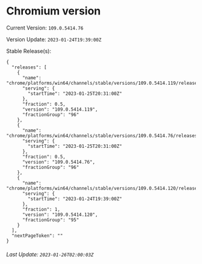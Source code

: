 # Chromium version

Current Version: `109.0.5414.76`

Version Update: `2023-01-24T19:39:00Z`

Stable Release(s):
```
{
  "releases": [
    {
      "name": "chrome/platforms/win64/channels/stable/versions/109.0.5414.119/releases/1674678660",
      "serving": {
        "startTime": "2023-01-25T20:31:00Z"
      },
      "fraction": 0.5,
      "version": "109.0.5414.119",
      "fractionGroup": "96"
    },
    {
      "name": "chrome/platforms/win64/channels/stable/versions/109.0.5414.76/releases/1674678660",
      "serving": {
        "startTime": "2023-01-25T20:31:00Z"
      },
      "fraction": 0.5,
      "version": "109.0.5414.76",
      "fractionGroup": "96"
    },
    {
      "name": "chrome/platforms/win64/channels/stable/versions/109.0.5414.120/releases/1674589140",
      "serving": {
        "startTime": "2023-01-24T19:39:00Z"
      },
      "fraction": 1,
      "version": "109.0.5414.120",
      "fractionGroup": "95"
    }
  ],
  "nextPageToken": ""
}
```

###### Last Update: `2023-01-26T02:00:03Z`
        